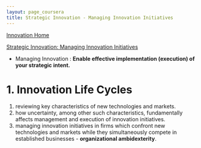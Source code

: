 ```yaml
---
layout: page_coursera
title: Strategic Innovation - Managing Innovation Initiatives
---
```


[Innovation Home](../00index)

[Strategic Innovation: Managing Innovation Initiatives](https://www.coursera.org/learn/strategic-innovation-innovation-at-the-frontier/home/week/1)
* Managing Innovation : **Enable effective implementation (execution) of your strategic intent.**


<a name="l1"></a>
# 1. Innovation Life Cycles


1. reviewing key characteristics of new technologies and markets.
2. how uncertainty, among other such characteristics, fundamentally affects management and execution of innovation initiatives.
3. managing innovation initiatives in firms which confront new technologies and markets while they simultaneously compete in established businesses - **organizational ambidexterity**.

